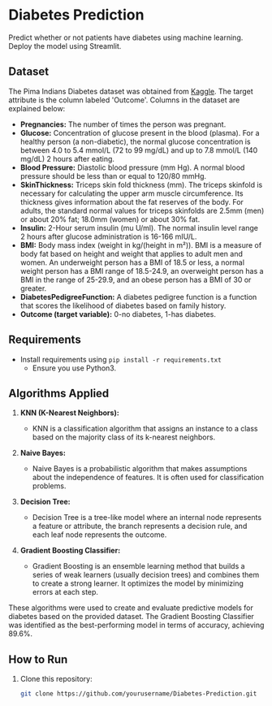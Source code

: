 # Diabetes Prediction

Predict whether or not patients have diabetes using machine learning. Deploy the model using Streamlit.

## Dataset 
The Pima Indians Diabetes dataset was obtained from [Kaggle](https://www.kaggle.com/code/vincentlugat/pima-indians-diabetes-eda-prediction-0-906/data). The target attribute is the column labeled 'Outcome'. Columns in the dataset are explained below:

- **Pregnancies:** The number of times the person was pregnant.
- **Glucose:** Concentration of glucose present in the blood (plasma). For a healthy person (a non-diabetic), the normal glucose concentration is between 4.0 to 5.4 mmol/L (72 to 99 mg/dL) and up to 7.8 mmol/L (140 mg/dL) 2 hours after eating.
- **Blood Pressure:** Diastolic blood pressure (mm Hg). A normal blood pressure should be less than or equal to 120/80 mmHg.
- **SkinThickness:** Triceps skin fold thickness (mm). The triceps skinfold is necessary for calculating the upper arm muscle circumference. Its thickness gives information about the fat reserves of the body. For adults, the standard normal values for triceps skinfolds are 2.5mm (men) or about 20% fat; 18.0mm (women) or about 30% fat.
- **Insulin:** 2-Hour serum insulin (mu U/ml). The normal insulin level range 2 hours after glucose administration is 16-166 mIU/L.
- **BMI:** Body mass index (weight in kg/(height in m²)). BMI is a measure of body fat based on height and weight that applies to adult men and women. An underweight person has a BMI of 18.5 or less, a normal weight person has a BMI range of 18.5-24.9, an overweight person has a BMI in the range of 25-29.9, and an obese person has a BMI of 30 or greater.
- **DiabetesPedigreeFunction:** A diabetes pedigree function is a function that scores the likelihood of diabetes based on family history.
- **Outcome (target variable):** 0-no diabetes, 1-has diabetes.

## Requirements
- Install requirements using `pip install -r requirements.txt`
  - Ensure you use Python3.

## Algorithms Applied
1. **KNN (K-Nearest Neighbors):**
   - KNN is a classification algorithm that assigns an instance to a class based on the majority class of its k-nearest neighbors.

2. **Naive Bayes:**
   - Naive Bayes is a probabilistic algorithm that makes assumptions about the independence of features. It is often used for classification problems.

3. **Decision Tree:**
   - Decision Tree is a tree-like model where an internal node represents a feature or attribute, the branch represents a decision rule, and each leaf node represents the outcome.

4. **Gradient Boosting Classifier:**
   - Gradient Boosting is an ensemble learning method that builds a series of weak learners (usually decision trees) and combines them to create a strong learner. It optimizes the model by minimizing errors at each step.

These algorithms were used to create and evaluate predictive models for diabetes based on the provided dataset. The Gradient Boosting Classifier was identified as the best-performing model in terms of accuracy, achieving 89.6%.

## How to Run
1. Clone this repository: 
   ```bash
   git clone https://github.com/yourusername/Diabetes-Prediction.git


